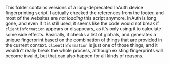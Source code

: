 This folder contains versions of a long-deprecated InAuth device fingerprinting script.
I actually checked the references from the footer, and most of the websites are _not loading_ this script anymore.
InAuth is long gone, and even if it is still used, it seems like the code would not break if `clientInformation` appears or disappears, as it's only using it to calculate some side effects.
Basically, it checks a list of globals, and generates a unique fingerprint based on the combination of things that are provided in the current context. `clientInformation` is just one of those things, and it wouldn't really break the whole process, although existing fingerprints will become invalid, but that can also happen for all kinds of reasons.
